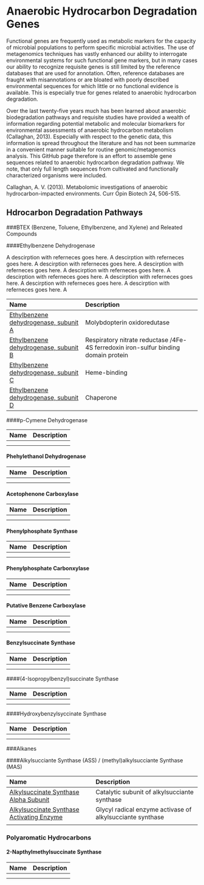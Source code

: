 # Anaerobic Hydrocarbon Degradation Genes


Functional genes are frequently used as metabolic markers for the capacity of microbial populations to perform specific microbial activities. The use of metagenomics techniques has vastly enhanced our ability to interrogate environmental systems for such functional gene markers, but in many cases our ability to recognize requisite genes is still limited by the reference databases that are used for annotation.  Often, reference databases are fraught with misannotations or are bloated with poorly described environmental sequences for which little or no functional evidence is available. This is especially true for genes related to anaerobic hydrocarbon degradation.  

Over the last twenty-five years much has been learned about anaerobic biodegradation pathways and requisite studies have provided a wealth of information regarding potential metabolic and molecular biomarkers for environmental assessments of anaerobic hydrocarbon metabolism (Callaghan, 2013). Especially with respect to the genetic data, this information is spread throughout the literature and has not been summarize in a convenient manner suitable for routine genomic/metagenomics analysis. 
This GitHub page therefore is an effort to assemble gene sequences related to anaerobic hydrocarbon degradation pathway. We note, that only full length sequences from cultivated and functionally characterized organisms were included.  

Callaghan, A. V. (2013). Metabolomic investigations of anaerobic hydrocarbon-impacted environments. Curr Opin Biotech 24, 506-515.

## Hdrocarbon Degradation Pathways

###BTEX (Benzene, Toluene, Ethylbenzene, and Xylene) and Releated Compounds

####Ethylbenzene Dehydrogenase

A descirption with referneces goes here. A descirption with referneces goes here. A descirption with referneces goes here. A descirption with referneces goes here. A descirption with referneces goes here. A descirption with referneces goes here. A descirption with referneces goes here. A descirption with referneces goes here. A descirption with referneces goes here. A 

 Name | Description |
 :--- | :--- |
| [Ethylbenzene dehydrogenase, subunit A ](fasta_files/EbdA_list.md) | Molybdopterin oxidoredutase | 
| [Ethylbenzene dehydrogenase, subunit B ]() | Respiratory nitrate reductase /4Fe-4S ferredoxin iron-sulfur binding domain protein | 
| [Ethylbenzene dehydrogenase, subunit C ]() | Heme-binding | 
| [Ethylbenzene dehydrogenase, subunit D ]() | Chaperone | 

####p-Cymene Dehydrogenase

 Name | Description |
 :--- | :---------- |
| []() |  |
| []() |  |

#### Phehylethanol Dehydrogenase

 Name | Description |
 :--- | :---------- |
| []() |  |
| []() |  |

#### Acetophenone Carboxylase

 Name | Description |
 :--- | :---------- |
| []() |  |
| []() |  |

#### Phenylphosphate Synthase

 Name | Description |
 :--- | :---------- |
| []() |  |
| []() |  |

#### Phenylphosphate Carbonxylase

 Name | Description |
 :--- | :---------- |
| []() |  |
| []() |  |

#### Putative Benzene Carboxylase

 Name | Description |
 :--- | :---------- |
| []() |  |
| []() |  |

#### Benzylsuccinate Synthase

 Name | Description |
 :--- | :---------- |
| []() |  |
| []() |  |

####(4-Isopropylbenzyl)succinate Synthase

 Name | Description |
 :--- | :---------- |
| []() |  |
| []() |  |

####Hydroxybenzylsyccinate Synthase

 Name | Description |
 :--- | :---------- |
| []() |  |
| []() |  |


###Alkanes

####Alkylsucciante Synthase (ASS) / (methyl)alkylsucciante Synthase (MAS)

 Name | Description |
 :--- | :---------- |
| [Alkylsuccinate Synthase Alpha Subunit]() | Catalytic subunit of alkylsucciante synthase  |
| [Alkylsuccinate Synthase Activating Enzyme]() | Glycyl radical enzyme activase of alkylsucciante synthase|
| []() |  |

### Polyaromatic Hydrocarbons

#### 2-Napthylmethylsuccinate Synthase

 Name | Description |
 :--- | :---------- |
| []() |  |
| []() |  |

